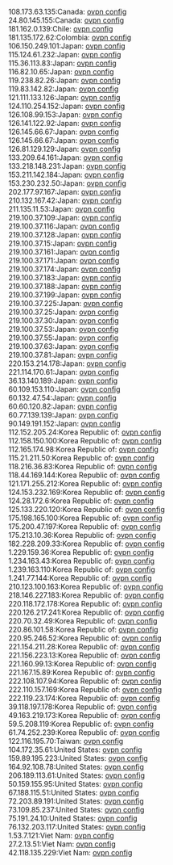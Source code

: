 108.173.63.135:Canada: [ovpn config](vpn/108_173_63_135.ovpn)  
24.80.145.155:Canada: [ovpn config](vpn/24_80_145_155.ovpn)  
181.162.0.139:Chile: [ovpn config](vpn/181_162_0_139.ovpn)  
181.135.172.62:Colombia: [ovpn config](vpn/181_135_172_62.ovpn)  
106.150.249.101:Japan: [ovpn config](vpn/106_150_249_101.ovpn)  
115.124.61.232:Japan: [ovpn config](vpn/115_124_61_232.ovpn)  
115.36.113.83:Japan: [ovpn config](vpn/115_36_113_83.ovpn)  
116.82.10.65:Japan: [ovpn config](vpn/116_82_10_65.ovpn)  
119.238.82.26:Japan: [ovpn config](vpn/119_238_82_26.ovpn)  
119.83.142.82:Japan: [ovpn config](vpn/119_83_142_82.ovpn)  
121.111.133.126:Japan: [ovpn config](vpn/121_111_133_126.ovpn)  
124.110.254.152:Japan: [ovpn config](vpn/124_110_254_152.ovpn)  
126.108.99.153:Japan: [ovpn config](vpn/126_108_99_153.ovpn)  
126.141.122.92:Japan: [ovpn config](vpn/126_141_122_92.ovpn)  
126.145.66.67:Japan: [ovpn config](vpn/126_145_66_67.ovpn)  
126.145.66.67:Japan: [ovpn config](vpn/126_145_66_67.ovpn)  
126.81.129.129:Japan: [ovpn config](vpn/126_81_129_129.ovpn)  
133.209.64.161:Japan: [ovpn config](vpn/133_209_64_161.ovpn)  
133.218.148.231:Japan: [ovpn config](vpn/133_218_148_231.ovpn)  
153.211.142.184:Japan: [ovpn config](vpn/153_211_142_184.ovpn)  
153.230.232.50:Japan: [ovpn config](vpn/153_230_232_50.ovpn)  
202.177.97.167:Japan: [ovpn config](vpn/202_177_97_167.ovpn)  
210.132.167.42:Japan: [ovpn config](vpn/210_132_167_42.ovpn)  
211.135.11.53:Japan: [ovpn config](vpn/211_135_11_53.ovpn)  
219.100.37.109:Japan: [ovpn config](vpn/219_100_37_109.ovpn)  
219.100.37.116:Japan: [ovpn config](vpn/219_100_37_116.ovpn)  
219.100.37.128:Japan: [ovpn config](vpn/219_100_37_128.ovpn)  
219.100.37.15:Japan: [ovpn config](vpn/219_100_37_15.ovpn)  
219.100.37.161:Japan: [ovpn config](vpn/219_100_37_161.ovpn)  
219.100.37.171:Japan: [ovpn config](vpn/219_100_37_171.ovpn)  
219.100.37.174:Japan: [ovpn config](vpn/219_100_37_174.ovpn)  
219.100.37.183:Japan: [ovpn config](vpn/219_100_37_183.ovpn)  
219.100.37.188:Japan: [ovpn config](vpn/219_100_37_188.ovpn)  
219.100.37.199:Japan: [ovpn config](vpn/219_100_37_199.ovpn)  
219.100.37.225:Japan: [ovpn config](vpn/219_100_37_225.ovpn)  
219.100.37.25:Japan: [ovpn config](vpn/219_100_37_25.ovpn)  
219.100.37.30:Japan: [ovpn config](vpn/219_100_37_30.ovpn)  
219.100.37.53:Japan: [ovpn config](vpn/219_100_37_53.ovpn)  
219.100.37.55:Japan: [ovpn config](vpn/219_100_37_55.ovpn)  
219.100.37.63:Japan: [ovpn config](vpn/219_100_37_63.ovpn)  
219.100.37.81:Japan: [ovpn config](vpn/219_100_37_81.ovpn)  
220.153.214.178:Japan: [ovpn config](vpn/220_153_214_178.ovpn)  
221.114.170.61:Japan: [ovpn config](vpn/221_114_170_61.ovpn)  
36.13.140.189:Japan: [ovpn config](vpn/36_13_140_189.ovpn)  
60.109.153.110:Japan: [ovpn config](vpn/60_109_153_110.ovpn)  
60.132.47.54:Japan: [ovpn config](vpn/60_132_47_54.ovpn)  
60.60.120.82:Japan: [ovpn config](vpn/60_60_120_82.ovpn)  
60.77.139.139:Japan: [ovpn config](vpn/60_77_139_139.ovpn)  
90.149.191.152:Japan: [ovpn config](vpn/90_149_191_152.ovpn)  
112.152.205.24:Korea Republic of: [ovpn config](vpn/112_152_205_24.ovpn)  
112.158.150.100:Korea Republic of: [ovpn config](vpn/112_158_150_100.ovpn)  
112.165.174.98:Korea Republic of: [ovpn config](vpn/112_165_174_98.ovpn)  
115.21.211.50:Korea Republic of: [ovpn config](vpn/115_21_211_50.ovpn)  
118.216.36.83:Korea Republic of: [ovpn config](vpn/118_216_36_83.ovpn)  
118.44.169.144:Korea Republic of: [ovpn config](vpn/118_44_169_144.ovpn)  
121.171.255.212:Korea Republic of: [ovpn config](vpn/121_171_255_212.ovpn)  
124.153.232.169:Korea Republic of: [ovpn config](vpn/124_153_232_169.ovpn)  
124.28.172.6:Korea Republic of: [ovpn config](vpn/124_28_172_6.ovpn)  
125.133.220.120:Korea Republic of: [ovpn config](vpn/125_133_220_120.ovpn)  
175.198.165.100:Korea Republic of: [ovpn config](vpn/175_198_165_100.ovpn)  
175.200.47.197:Korea Republic of: [ovpn config](vpn/175_200_47_197.ovpn)  
175.213.10.36:Korea Republic of: [ovpn config](vpn/175_213_10_36.ovpn)  
182.228.209.33:Korea Republic of: [ovpn config](vpn/182_228_209_33.ovpn)  
1.229.159.36:Korea Republic of: [ovpn config](vpn/1_229_159_36.ovpn)  
1.234.163.43:Korea Republic of: [ovpn config](vpn/1_234_163_43.ovpn)  
1.239.163.110:Korea Republic of: [ovpn config](vpn/1_239_163_110.ovpn)  
1.241.77.144:Korea Republic of: [ovpn config](vpn/1_241_77_144.ovpn)  
210.123.100.163:Korea Republic of: [ovpn config](vpn/210_123_100_163.ovpn)  
218.146.227.183:Korea Republic of: [ovpn config](vpn/218_146_227_183.ovpn)  
220.118.172.178:Korea Republic of: [ovpn config](vpn/220_118_172_178.ovpn)  
220.126.217.241:Korea Republic of: [ovpn config](vpn/220_126_217_241.ovpn)  
220.70.32.49:Korea Republic of: [ovpn config](vpn/220_70_32_49.ovpn)  
220.86.101.58:Korea Republic of: [ovpn config](vpn/220_86_101_58.ovpn)  
220.95.246.52:Korea Republic of: [ovpn config](vpn/220_95_246_52.ovpn)  
221.154.211.28:Korea Republic of: [ovpn config](vpn/221_154_211_28.ovpn)  
221.156.223.13:Korea Republic of: [ovpn config](vpn/221_156_223_13.ovpn)  
221.160.99.13:Korea Republic of: [ovpn config](vpn/221_160_99_13.ovpn)  
221.167.15.89:Korea Republic of: [ovpn config](vpn/221_167_15_89.ovpn)  
222.108.107.94:Korea Republic of: [ovpn config](vpn/222_108_107_94.ovpn)  
222.110.157.169:Korea Republic of: [ovpn config](vpn/222_110_157_169.ovpn)  
222.119.23.174:Korea Republic of: [ovpn config](vpn/222_119_23_174.ovpn)  
39.118.197.178:Korea Republic of: [ovpn config](vpn/39_118_197_178.ovpn)  
49.163.219.173:Korea Republic of: [ovpn config](vpn/49_163_219_173.ovpn)  
59.5.208.119:Korea Republic of: [ovpn config](vpn/59_5_208_119.ovpn)  
61.74.252.239:Korea Republic of: [ovpn config](vpn/61_74_252_239.ovpn)  
122.116.195.70:Taiwan: [ovpn config](vpn/122_116_195_70.ovpn)  
104.172.35.61:United States: [ovpn config](vpn/104_172_35_61.ovpn)  
159.89.195.223:United States: [ovpn config](vpn/159_89_195_223.ovpn)  
164.92.108.78:United States: [ovpn config](vpn/164_92_108_78.ovpn)  
206.189.113.61:United States: [ovpn config](vpn/206_189_113_61.ovpn)  
50.159.155.95:United States: [ovpn config](vpn/50_159_155_95.ovpn)  
67.188.115.51:United States: [ovpn config](vpn/67_188_115_51.ovpn)  
72.203.89.191:United States: [ovpn config](vpn/72_203_89_191.ovpn)  
73.109.85.237:United States: [ovpn config](vpn/73_109_85_237.ovpn)  
75.191.24.10:United States: [ovpn config](vpn/75_191_24_10.ovpn)  
76.132.203.117:United States: [ovpn config](vpn/76_132_203_117.ovpn)  
1.53.7.121:Viet Nam: [ovpn config](vpn/1_53_7_121.ovpn)  
27.2.13.51:Viet Nam: [ovpn config](vpn/27_2_13_51.ovpn)  
42.118.135.229:Viet Nam: [ovpn config](vpn/42_118_135_229.ovpn)  
